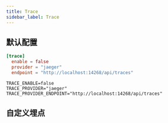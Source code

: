 ```yaml
---
title: Trace
sidebar_label: Trace
---
```



##  默认配置

```toml tab
[trace]
  enable = false
  provider = "jaeger"
  endpoint = "http://localhost:14268/api/traces"
```

```env tab
TRACE_ENABLE=false
TRACE_PROVIDER="jaeger"
TRACE_PROVIDER_ENDPOINT="http://localhost:14268/api/traces"
```


## 自定义埋点

